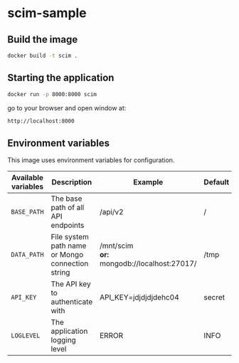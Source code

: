# scim-sample

## Build the image

```bash
docker build -t scim .
```

## Starting the application

```bash
docker run -p 8000:8000 scim
```

go to your browser and open window at:

```bash
http://localhost:8000
```

## Environment variables

This image uses environment variables for configuration.

| Available variables | Description                                      | Example                                   | Default |
| ------------------- | ------------------------------------------------ | ----------------------------------------- | ------- |
| `BASE_PATH`         | The base path of all API endpoints               | /api/v2                                   | /       | 
| `DATA_PATH`         | File system path name or Mongo connection string | /mnt/scim <br>**or:**<br> mongodb://localhost:27017/ | /tmp    |
| `API_KEY`           | The API key to authenticate with                 | API_KEY=jdjdjdjdehc04                     | secret  |
| `LOGLEVEL`          | The application logging level                    | ERROR                                     | INFO    |
